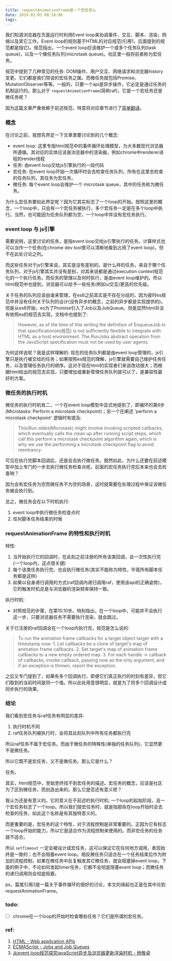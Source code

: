 ```yaml
---
title: requestAnimationFrame是一个宏任务么
date: 2019-02-01 08:18:06
tags:
---
```


我们知道浏览器在页面运行时利用Event loop来协调事件、交互、脚本、渲染、网络以及其它工作。Event loop的规则基于HTML的对应规范(引用1，后面提到的规范都是指它)。规范指出，一个event loop应该维护一个或多个任务队列(task queue)，以及一个微任务队列(microtask queue)。社区里一般将前者称为宏任务。    

规范中提到了几种常见的任务: DOM操作、用户交互、网络请求和浏览器history变更。它们都是我们常说的宏任务之属。而微任务就包括Promise、MutationObserver等等。一般的，只要一个api是异步操作，它必定是通过任务的机制运行的。那么对于 `requestAnimationFrame`(简称raf)，它是一个宏任务还是微任务呢？ 

因为这篇文章严重依赖于前述规范，特意将对应章节进行了[简单翻译](https://ginobilee.github.io/blog/2019/01/31/whatwg-html%E4%B8%AD%E7%9A%84event%20loop%E6%A8%A1%E5%9E%8B/)。

### 概念
在讨论之前，我想先界定一下文章里要讨论到的几个概念:
 - event loop: 这里专指html规范中的事件循环处理模型，为大多数现代浏览器所遵循。其对应的实体应该是浏览器中的渲染器，例如chrome中renderer进程的render线程
 - 任务: 由event loop交给js引擎执行的一段代码
 - 宏任务: 在event loop开始一次循环时会去检查任务队列，所有在这里去检查的任务队列，其任务为宏任务。
 - 微任务: 每个event loop会维护一个 microtask queue，其中的任务称为微任务。

为什么宏任务要如此界定呢？因为它其实标志了一个loop的开始。按照这里的概念，一个loop中，只会有一个宏任务被执行，多个宏任务一定是在多个loop中执行。当然，也可能因为任务队列都为空，一个loop中并没有宏任务执行。  

### event loop 与 js引擎
需要说明，这里讨论的任务，是指event loop交给js引擎执行的任务。计算样式也可以当作一个任务(在chrome dev tool里可以清晰地看到占用了event loop)，但不在此处讨论之列。

而这些任务对于js引擎来说，其实是没有差别的。是什么样的任务，来自于哪个任务队列，对于js引擎其实并没有差别，对其来说都是通过execution context规范化的一个执行任务。而任务的管理以及何时执行，是由event loop维护的。所以html规范中也提到，浏览器可以给予一些任务(例如ui交互)更高的优先级。

关于任务的队列应该由谁来管理，在es6之前其实是不存在分歧的，因为彼时es规范中并没有任何关于队列的设计(没有异步的概念，之前的异步都是实现提供的)。但是从es6开始，es为了Promise引入了Job以及JobQueue。但是显然html并没有依照es的规范去实现，文档中也提到了:
> However, as of the time of this writing the definition of EnqueueJob in that specification(es规范) is not sufficiently flexible to integrate with HTML as a host environment.
> The RunJobs abstract operation from the JavaScript specification must not be used by user agents.

为何这样说呢？我是这样理解的: 现在的任务队列都是由event loop管理的，js引擎只是执行被交给的任务；如果按照es规范的理解，js引擎就需要自己维护任务任务，以及管理任务执行的顺序。这对于现在html的实现者们来说改动很大；而根据html给出的规范去实现，只要增加或重新管理任务队列就可以了，是兼容性最好的方案。

### 微任务的执行时机

微任务的执行时机有二，一个在event loop模型中显式地提到了，即循环的第6步(Microtasks: Perform a microtask checkpoint)；另一个在阐述 'perform a microtask checkpoint' 逻辑时有提及:

> This(Run oldestMicrotask) might involve invoking scripted callbacks, which eventually calls the clean up after running script steps, which call this perform a microtask checkpoint algorithm again, which is why we use the performing a microtask checkpoint flag to avoid reentrancy.

可见在执行完脚本回调后，还是会去执行微任务。既然如此，为什么还要在前述模型中加上专门的一步去执行微任务检查点呢，前面的宏任务执行完后本来也会去检查呐？

因为会有宏任务为空而微任务不为空的场景，这时就需要在处理过程中保证该微任务被会执行到。

总之，微任务会在以下时机执行:
1. event loop中执行微任务检查点时
2. 任何脚本任务结束的时候

### requestAnimationFrame 的特性和执行时机
特性:
1. 当开始执行它的回调时，在此刻之前注册的所有该类回调，会一次性执行完(一个loop内，这点很关键)
2. 每个该类任务执行完，也会执行微任务(其实不能称为特性，毕竟所有脚本任务都是这样)
3. 如果以自身递归调用的方式(raf回调内递归调用raf，使用该api的正确姿势)，它的触发时机总是与浏览器的渲染频率保持一致。

执行时机:
 - 对照规范的步骤，在第10.10步。特别指出，在一个loop中，可能并不会执行这一步，只要浏览器任务不需要执行渲染，就会跳过。

关于已注册的raf回调会在一个loop内执行完，规范是怎么说的:
<blockquote>
To run the animation frame callbacks for a target object target with a timestamp now:
1. Let callbacks be a clone of target's map of animation frame callbacks.
2. Set target's map of animation frame callbacks to a new empty ordered map.
3. For each handle → callback of callbacks, invoke callback, passing now as the only argument, and if an exception is thrown, report the exception.
</blockquote>
之后又专门提到了，如果有多个回调执行，即便它们真正执行的时刻有差异，但它们取到的当前时间是同一个值。所以此处用意很明显，就是为了将多个回调设计成同步执行的效果。

### 结论
我们看到宏任务与raf任务有明显的差异:
1. 执行时机不同
2. raf任务队列被执行时，会将其此刻队列中所有任务都执行完

所以raf任务不属于宏任务。而由于微任务的特殊性(单独的任务队列)，它显然更不是微任务。

所以它既不是宏任务，又不是微任务。那么它是什么？

任务。

其实，html规范中，至始至终找不到宏任务的描述。宏任务的概念，应该是社区为了区别微任务，而创造出来的。那么它是否还有意义呢？

我认为还是有意义的。它的意义在于前述的执行时机: 一个loop的起始阶段，且一个宏任务标志了一个loop。所以我们提宏任务时，就是指那些在loop开始时会去检查的任务，如此这个名称是有其独特意义的。

而更重要的是，宏任务的这个特性，对于流程控制是非常重要的。正因为它有标志一个loop开始的能力，所以它是适合作为流程控制来使用的。而非宏任务的任务就不适合。

所以 `setTimeout` 一定会被设计成宏任务，这可以保证它在任何地方调用，表现始终是一致的；也不会阻塞event loop。相反微任务只适合在一个任务结束后作为附加的流程控制，如果在微任务中反复触发其它微任务，就会阻塞掉event loop。下面的例子中，不论如何发起timer任务，它都不会彻底阻塞event loop；而微任务的递归调用则会彻底阻塞。

ps，篇尾引用3是一篇关于事件循环的很好的讨论，本文的缘起也正是在其中论到 requestAnimationFrame。

### todo: 
 - [ ] chrome在一个loop的开始时检查哪些任务？它们是所谓的宏任务。



### ref:
1. [HTML - Web application APIs](https://html.spec.whatwg.org/multipage/webappapis.html#event-loop-processing-model)
2. [ECMAScript - Jobs and Job Queues](https://tc39.github.io/ecma262/#sec-jobs-and-job-queues)
3. [从event loop规范探究javaScript异步及浏览器更新渲染时机 - 杨敬卓](https://github.com/aooy/blog/issues/5)